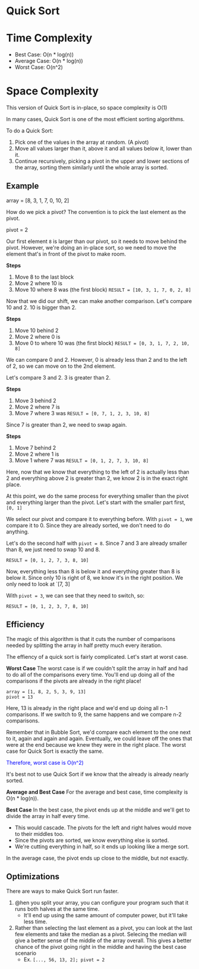 # Quick Sort

# Time Complexity
- Best Case: O(n * log(n))
- Average Case: O(n * log(n))
- Worst Case: O(n^2)

# Space Complexity
This version of Quick Sort is in-place, so space complexity is O(1)


In many cases, Quick Sort is one of the most efficient sorting algorithms. 

To do a Quick Sort:
1. Pick one of the values in the array at random. (A pivot)
2. Move all values larger than it, above it and all values below it, lower than it.
3. Continue recursively, picking a pivot in the upper and lower sections of the array, sorting them similarly until the whole array is sorted.


## Example

array = [8, 3, 1, 7, 0, 10, 2]

How do we pick a pivot? The convention is to pick the last element as the pivot.

pivot = 2

Our first element `8` is larger than our pivot, so it needs to move behind the pivot. However, we're doing an in-place sort, so we need to move the element that's in front of the pivot to make room.

**Steps**
1. Move 8 to the last block
2. Move 2 where 10 is
3. Move 10 where 8 was (the first block)
`RESULT = [10, 3, 1, 7, 0, 2, 8]`

Now that we did our shift, we can make another comparison. Let's compare 10 and 2. 10 is bigger than 2.

**Steps**
1. Move 10 behind 2 
2. Move 2 where 0 is
3. Move 0 to where 10 was (the first block)
`RESULT = [0, 3, 1, 7, 2, 10, 8]`

We can compare 0 and 2. However, 0 is already less than 2 and to the left of 2, so we can move on to the 2nd element.

Let's compare 3 and 2. 3 is greater than 2.

**Steps**
1. Move 3 behind 2
2. Move 2 where 7 is
3. Move 7 where 3 was
`RESULT = [0, 7, 1, 2, 3, 10, 8]`

Since 7 is greater than 2, we need to swap again.

**Steps**
1. Move 7 behind 2
2. Move 2 where 1 is
3. Move 1 where 7 was
`RESULT = [0, 1, 2, 7, 3, 10, 8]`

Here, now that we know that everything to the left of 2 is actually less than 2 and everything above 2 is greater than 2, we know 2 is in the exact right place. 

At this point, we do the same process for everything smaller than the pivot and everything larger than the pivot. Let's start with the smaller part first, `[0, 1]`

We select our pivot and compare it to everything before. With `pivot = 1`, we compare it to 0. Since they are already sorted, we don't need to do anything.

Let's do the second half with `pivot = 8`. Since 7 and 3 are already smaller than 8, we just need to swap 10 and 8.

`RESULT = [0, 1, 2, 7, 3, 8, 10]`

Now, everything less than 8 is below it and everything greater than 8 is below it. Since only 10 is right of 8, we know it's in the right position. We only need to look at `[7, 3]

With `pivot = 3`, we can see that they need to switch, so:

`RESULT = [0, 1, 2, 3, 7, 8, 10]`


## Efficiency

The magic of this algorithm is that it cuts the number of comparisons needed by splitting the array in half pretty much every iteration. 

The effiency of a quick sort is fairly complicated. Let's start at worst case.

**Worst Case**
The worst case is if we couldn't split the array in half and had to do all of the comparisons every time. You'll end up doing all of the comparisons if the pivots are already in the right place!

```
array = [1, 8, 2, 5, 3, 9, 13]
pivot = 13
```
Here, 13 is already in the right place and we'd end up doing all n-1 comparisons. If we switch to 9, the same happens and we compare n-2 comparisons. 

Remember that in Bubble Sort, we'd compare each element to the one next to it, again and again and again. Eventually, we could leave off the ones that were at the end because we knew they were in the right place. The worst case for Quick Sort is exactly the same.

<span style="color:blue">Therefore, worst case is O(n^2)</span> 

<span>It's best not to use Quick Sort if we know that the already is already nearly sorted.</span>

**Average and Best Case**
For the average and best case, time complexity is O(n * log(n)).

**Best Case**
In the best case, the pivot ends up at the middle and we'll get to divide the array in half every time.
- This would cascade. The pivots for the left and right halves would move to their middles too.
- Since the pivots are sorted, we know everything else is sorted.
- We're cutting everything in half, so it ends up looking like a merge sort.

In the average case, the pivot ends up close to the middle, but not exactly.


## Optimizations
There are ways to make Quick Sort run faster. 

1. @hen you split your array, you can configure your program such that it runs both halves at the same time.
    - It'll end up using the same amount of computer power, but it'll take less time. 
2. Rather than selecting the last element as a pivot, you can look at the last few elements and take the median as a pivot. Selecing the median will give a better sense of the middle of the array overall. This gives a better chance of the pivot going right in the middle and having the best case scenario
    - Ex. `[..., 56, 13, 2]; pivot = 2`